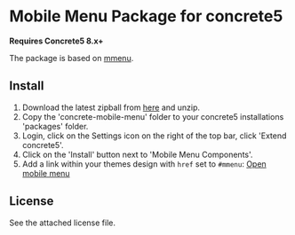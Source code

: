 # Mobile Menu Package for concrete5

**Requires Concrete5 8.x+**

The package is based on [mmenu](https://mmenujs.com/).

## Install
1. Download the latest zipball from [here](https://github.com/c5labs/concrete-mobile-menu/releases) and unzip.
1. Copy the 'concrete-mobile-menu' folder to your concrete5 installations 'packages' folder.
4. Login, click on the Settings icon on the right of the top bar, click 'Extend concrete5'.
5. Click on the 'Install' button next to 'Mobile Menu Components'.
6. Add a link within your themes design with `href` set to `#mmenu`:
    <a href="#mmenu">Open mobile menu</a>

## License
See the attached license file.